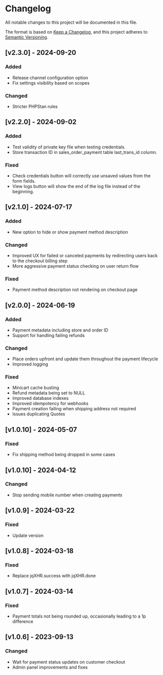 # Changelog

All notable changes to this project will be documented in this file.

The format is based on [Keep a Changelog](https://keepachangelog.com/en/1.0.0/), and this project adheres
to [Semantic Versioning](https://semver.org/spec/v2.0.0.html).

## [v2.3.0] - 2024-09-20

### Added

- Release channel configuration option
- Fix settings visibility based on scopes

### Changed

- Stricter PHPStan rules

## [v2.2.0] - 2024-09-02

### Added

- Test validity of private key file when testing credentials.
- Store transaction ID in sales_order_payment table last_trans_id column.

### Fixed

- Check credentials button will correctly use unsaved values from the form fields.
- View logs button will show the end of the log file instead of the beginning.

## [v2.1.0] - 2024-07-17

### Added

- New option to hide or show payment method description

### Changed

- Improved UX for failed or canceled payments by redirecting users back to the checkout billing step
- More aggressive payment status checking on user return flow

### Fixed

- Payment method description not rendering on checkout page

## [v2.0.0] - 2024-06-19

### Added

- Payment metadata including store and order ID
- Support for handling failing refunds

### Changed

- Place orders upfront and update them throughout the payment lifecycle
- Improved logging

### Fixed

- Minicart cache busting
- Refund metadata being set to NULL
- Improved database indexes
- Improved idempotency for webhooks
- Payment creation failing when shipping address not required
- Issues duplicating Quotes

## [v1.0.10] - 2024-05-07

### Fixed

- Fix shipping method being dropped in some cases

## [v1.0.10] - 2024-04-12

### Changed

- Stop sending mobile number when creating payments

## [v1.0.9] - 2024-03-22

### Fixed

- Update version

## [v1.0.8] - 2024-03-18

### Fixed

- Replace jqXHR.success with jqXHR.done

## [v1.0.7] - 2024-03-14

### Fixed

- Payment totals not being rounded up, occasionally leading to a 1p difference

## [v1.0.6] - 2023-09-13

### Changed

- Wait for payment status updates on customer checkout
- Admin panel improvements and fixes
